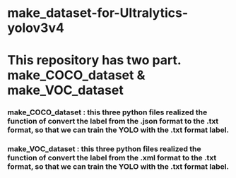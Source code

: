 # make_dataset-for-Ultralytics-yolov3v4

# This  repository   has  two part.  make_COCO_dataset &  make_VOC_dataset

###    make_COCO_dataset : this  three  python  files  realized the function of  convert the label from the .json  format  to the  .txt  format, so that we can train the  YOLO with the .txt  format  label.

###    make_VOC_dataset : this  three  python  files  realized  the function of  convert the label  from the .xml  format  to the .txt  format, so that we can train the  YOLO with the .txt  format  label.



